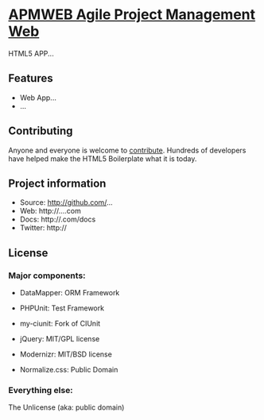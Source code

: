 # [APMWEB Agile Project Management Web](http://localhost/apmweb)

HTML5 APP...


## Features

* Web App...
* ...


## Contributing

Anyone and everyone is welcome to [contribute](https://github.com/h5bp/html5-boilerplate/wiki/contribute). Hundreds of developers have helped make the HTML5 Boilerplate what it is today.


## Project information

* Source: http://github.com/...
* Web: http://....com
* Docs: http://.com/docs
* Twitter: http://


## License

### Major components:

* DataMapper: ORM Framework
* PHPUnit: Test Framework
* my-ciunit: Fork of CIUnit

* jQuery: MIT/GPL license
* Modernizr: MIT/BSD license
* Normalize.css: Public Domain

### Everything else:

The Unlicense (aka: public domain)
